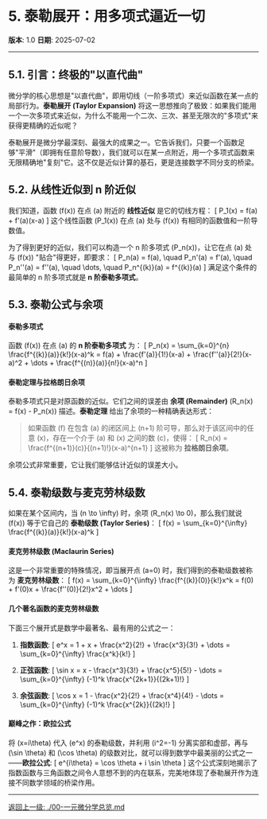 # 5. 泰勒展开：用多项式逼近一切

**版本**: 1.0
**日期**: 2025-07-02

---

## 5.1. 引言：终极的"以直代曲"

微分学的核心思想是"以直代曲"，即用切线（一阶多项式）来近似函数在某一点的局部行为。**泰勒展开 (Taylor Expansion)** 将这一思想推向了极致：如果我们能用一个一次多项式来近似，为什么不能用一个二次、三次、甚至无限次的"多项式"来获得更精确的近似呢？

泰勒展开是微分学最深刻、最强大的成果之一。它告诉我们，只要一个函数足够"平滑"（即拥有任意阶导数），我们就可以在某一点附近，用一个多项式函数来无限精确地"复刻"它。这不仅是近似计算的基石，更是连接数学不同分支的桥梁。

## 5.2. 从线性近似到 n 阶近似

我们知道，函数 \(f(x)\) 在点 \(a\) 附近的 **线性近似** 是它的切线方程：
\[ P_1(x) = f(a) + f'(a)(x-a) \]
这个线性函数 \(P_1(x)\) 在点 \(a\) 处与 \(f(x)\) 有相同的函数值和一阶导数值。

为了得到更好的近似，我们可以构造一个 n 阶多项式 \(P_n(x)\)，让它在点 \(a\) 处与 \(f(x)\) "贴合"得更好，即要求：
\[ P_n(a) = f(a), \quad P_n'(a) = f'(a), \quad P_n''(a) = f''(a), \quad \dots, \quad P_n^{(k)}(a) = f^{(k)}(a) \]
满足这个条件的最简单的 n 阶多项式就是 **n 阶泰勒多项式**。

## 5.3. 泰勒公式与余项

#### 泰勒多项式
函数 \(f(x)\) 在点 \(a\) 的 **n 阶泰勒多项式** 为：
\[ P_n(x) = \sum_{k=0}^{n} \frac{f^{(k)}(a)}{k!}(x-a)^k = f(a) + \frac{f'(a)}{1!}(x-a) + \frac{f''(a)}{2!}(x-a)^2 + \dots + \frac{f^{(n)}(a)}{n!}(x-a)^n \]

#### 泰勒定理与拉格朗日余项
泰勒多项式只是对原函数的近似。它们之间的误差由 **余项 (Remainder)** \(R_n(x) = f(x) - P_n(x)\) 描述。**泰勒定理** 给出了余项的一种精确表达形式：

> 如果函数 \(f\) 在包含 \(a\) 的闭区间上 \(n+1\) 阶可导，那么对于该区间中的任意 \(x\)，存在一个介于 \(a\) 和 \(x\) 之间的数 \(c\)，使得：
> \[ R_n(x) = \frac{f^{(n+1)}(c)}{(n+1)!}(x-a)^{n+1} \]
> 这被称为 **拉格朗日余项**。

余项公式非常重要，它让我们能够估计近似的误差大小。

## 5.4. 泰勒级数与麦克劳林级数

如果在某个区间内，当 \(n \to \infty\) 时，余项 \(R_n(x) \to 0\)，那么我们就说 \(f(x)\) 等于它自己的 **泰勒级数 (Taylor Series)**：
\[ f(x) = \sum_{k=0}^{\infty} \frac{f^{(k)}(a)}{k!}(x-a)^k \]

#### 麦克劳林级数 (Maclaurin Series)
这是一个非常重要的特殊情况，即当展开点 \(a=0\) 时，我们得到的泰勒级数被称为 **麦克劳林级数**：
\[ f(x) = \sum_{k=0}^{\infty} \frac{f^{(k)}(0)}{k!}x^k = f(0) + f'(0)x + \frac{f''(0)}{2!}x^2 + \dots \]

#### 几个著名函数的麦克劳林级数
下面三个展开式是数学中最著名、最有用的公式之一：

1.  **指数函数**:
    \[ e^x = 1 + x + \frac{x^2}{2!} + \frac{x^3}{3!} + \dots = \sum_{k=0}^{\infty} \frac{x^k}{k!} \]

2.  **正弦函数**:
    \[ \sin x = x - \frac{x^3}{3!} + \frac{x^5}{5!} - \dots = \sum_{k=0}^{\infty} (-1)^k \frac{x^{2k+1}}{(2k+1)!} \]

3.  **余弦函数**:
    \[ \cos x = 1 - \frac{x^2}{2!} + \frac{x^4}{4!} - \dots = \sum_{k=0}^{\infty} (-1)^k \frac{x^{2k}}{(2k)!} \]

#### 巅峰之作：欧拉公式
将 \(x=i\theta\) 代入 \(e^x\) 的泰勒级数，并利用 \(i^2=-1\) 分离实部和虚部，再与 \(\sin \theta\) 和 \(\cos \theta\) 的级数对比，就可以得到数学中最美丽的公式之一——**欧拉公式**:
\[ e^{i\theta} = \cos \theta + i \sin \theta \]
这个公式深刻地揭示了指数函数与三角函数之间令人意想不到的内在联系，完美地体现了泰勒展开作为连接不同数学领域的桥梁作用。

---
[返回上一级: ./00-一元微分学总览.md](./00-一元微分学总览.md) 